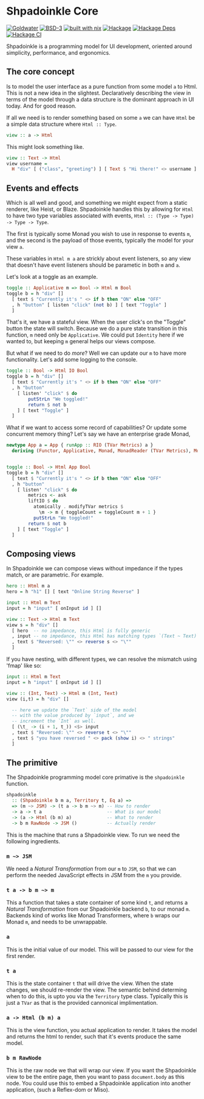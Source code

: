 # Shpadoinkle Core

[![Goldwater](https://gitlab.com/fresheyeball/Shpadoinkle/badges/master/pipeline.svg)](https://gitlab.com/fresheyeball/Shpadoinkle)
[![BSD-3](https://img.shields.io/badge/License-BSD%203--Clause-blue.svg)](https://opensource.org/licenses/BSD-3-Clause)
[![built with nix](https://img.shields.io/badge/built%20with-nix-41439a)](https://builtwithnix.org)
[![Hackage](https://img.shields.io/hackage/v/Shpadoinkle.svg)](https://hackage.haskell.org/package/Shpadoinkle)
[![Hackage Deps](https://img.shields.io/hackage-deps/v/Shpadoinkle.svg)](http://packdeps.haskellers.com/reverse/Shpadoinkle)
[![Hackage CI](https://matrix.hackage.haskell.org/api/v2/packages/Shpadoinkle/badge)](https://matrix.hackage.haskell.org/#/package/Shpadoinkle)

Shpadoinkle is a programming model for UI development, oriented around simplicity,
performance, and ergonomics.

## The core concept

Is to model the user interface as a pure function from some model `a` to Html.
This is not a new idea in the slightest. Declaratively describing the view in terms
of the model through a data structure is the dominant approach in UI today. And
for good reason.

If all we need is to render something based on some `a` we can have `Html` be a
simple data structure where `Html :: Type`.

```haskell
view :: a -> Html
```

This might look something like.

```haskell
view :: Text -> Html
view username =
  H "div" [ ("class", "greeting") ] [ Text $ "Hi there!" <> username ]
```

## Events and effects

Which is all well and good, and something we might expect from a static renderer,
like Heist, or Blaze. Shpadoinkle handles this by allowing for `Html` to have two
type variables associated with events, `Html :: (Type -> Type) -> Type -> Type`.

The first is typically some Monad you wish to use in response to events `m`, and
the second is the payload of those events, typically the model for your view `a`.

These variables in `Html m a` are strickly about event listeners, so any view
that doesn't have event listeners should be parametic in both `m` and `a`.

Let's look at a toggle as an example.

```haskell
toggle :: Applicative m => Bool -> Html m Bool
toggle b = h "div" []
  [ text $ "Currently it's " <> if b then "ON" else "OFF"
  , h "button" [ listen "click" (not b) ] [ text "Toggle" ]
  ]
```

That's it, we have a stateful view. When the user click's on
the "Toggle" button the state will switch. Because we do a pure
state transition in this function, `m` need only be `Applicative`.
We could put `Identity` here if we wanted to, but keeping `m` general
helps our views compose.

But what if we need to do _more_? Well we can update our `m` to
have more functionality. Let's add some logging to the console.

```haskell
toggle :: Bool -> Html IO Bool
toggle b = h "div" []
  [ text $ "Currently it's " <> if b then "ON" else "OFF"
  , h "button"
    [ listen' "click" $ do
        putStrLn "We toggled!"
        return $ not b
    ] [ text "Toggle" ]
  ]
```

What if we want to access some record of capabilities? Or update some
concurrent memory thing? Let's say we have an enterprise grade Monad,

```haskell
newtype App a = App { runApp :: RIO (TVar Metrics) a }
  deriving (Functor, Applicative, Monad, MonadReader (TVar Metrics), MonadIO, MonadJSM)


toggle :: Bool -> Html App Bool
toggle b = h "div" []
  [ text $ "Currently it's " <> if b then "ON" else "OFF"
  , h "button"
    [ listen' "click" $ do
        metrics <- ask
        liftIO $ do
          atomically . modifyTVar metrics $
            \m -> m { toggleCount = toggleCount m + 1 }
          putStrLn "We toggled!"
        return $ not b
    ] [ text "Toggle" ]
  ]
```

## Composing views

In Shpadoinkle we can compose views without impedance if the types match,
or are parametric. For example.

```haskell
hero :: Html m a
hero = h "h1" [] [ text "Online String Reverse" ]

input :: Html m Text
input = h "input" [ onInput id ] []

view :: Text -> Html m Text
view s = h "div" []
  [ hero  -- no impedance, this Html is fully generic
  , input -- no impedance, this Html has matching types `(Text ~ Text)`
  , text $ "Reversed: \"" <> reverse s <> "\""
  ]
```

If you have nesting, with different types,
we can resolve the mismatch using 'fmap' like so:

```haskell
input :: Html m Text
input = h "input" [ onInput id ] []

view :: (Int, Text) -> Html m (Int, Text)
view (i,t) = h "div" []

  -- here we update the `Text` side of the model
  -- with the value produced by `input`, and we
  -- increment the `Int` as well.
  [ (\t_ -> (i + 1, t_)) <$> input
  , text $ "Reversed: \"" <> reverse t <> "\""
  , text $ "you have reversed " <> pack (show i) <> " strings"
  ]
```

## The primitive

The Shpadoinkle programming model core primative is the `shpadoinkle` function.

```haskell
shpadoinkle
  :: (Shpadoinkle b m a, Territory t, Eq a) =>
  => (m ~> JSM) -> (t a -> b m ~> m) -- How to render
  -> a -> t a                        -- What is our model
  -> (a -> Html (b m) a)             -- What to render
  -> b m RawNode -> JSM ()           -- Actually render
```

This is the machine that runs a Shpadoinkle view. To run we need
the following ingredients.

### `m ~> JSM`

We need a _Natural Transformation_ from our `m` to `JSM`, so that
we can perform the needed JavaScript effects in JSM from the `m`
you provide.

### `t a -> b m ~> m`

This a function that takes a state container of some kind `t`,
and returns a _Natural Transformation_ from our Shpadoinkle backend `b`,
to our monad `m`. Backends kind of works like Monad Transformers, where
`b` wraps our Monad `m`, and needs to be unwrappable.

### `a`

This is the initial value of our model. This will be passed to our view
for the first render.

### `t a`

This is the state container `t` that will drive the view. When the state
changes, we should re-render the view. The semantic behind determing when
to do this, is upto you via the `Territory` type class. Typically this is
just a `TVar` as that is the provided cannonical implimentation.

### `a -> Html (b m) a`

This is the view function, you actual application to render. It takes
the model and returns the html to render, such that it's events produce the
same model.

### `b m RawNode`

This is the raw node we that will wrap our view. If you want the Shpadoinkle view
to be the entire page, then you want to pass `document.body` as this node.
You could use this to embed a Shpadoinkle application into another application,
(such a Reflex-dom or Miso).

